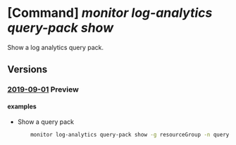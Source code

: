 # [Command] _monitor log-analytics query-pack show_

Show a log analytics query pack.

## Versions

### [2019-09-01](/Resources/mgmt-plane/L3N1YnNjcmlwdGlvbnMve30vcmVzb3VyY2Vncm91cHMve30vcHJvdmlkZXJzL21pY3Jvc29mdC5vcGVyYXRpb25hbGluc2lnaHRzL3F1ZXJ5cGFja3Mve30=/2019-09-01.xml) **Preview**

<!-- mgmt-plane /subscriptions/{}/resourcegroups/{}/providers/microsoft.operationalinsights/querypacks/{} 2019-09-01 -->

#### examples

- Show a query pack
    ```bash
        monitor log-analytics query-pack show -g resourceGroup -n queryPackName
    ```
